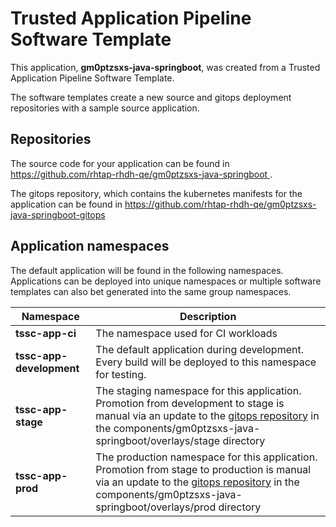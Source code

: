 # Trusted Application Pipeline Software Template

This application, **gm0ptzsxs-java-springboot**, was created from a Trusted Application Pipeline Software Template.

The software templates create a new source and gitops deployment repositories with a sample source application. 

## Repositories

The source code for your application can be found in [https://github.com/rhtap-rhdh-qe/gm0ptzsxs-java-springboot ](https://github.com/rhtap-rhdh-qe/gm0ptzsxs-java-springboot ).
 
The gitops repository, which contains the kubernetes manifests for the application can be found in 
[https://github.com/rhtap-rhdh-qe/gm0ptzsxs-java-springboot-gitops ](https://github.com/rhtap-rhdh-qe/gm0ptzsxs-java-springboot-gitops ) 

## Application namespaces 

The default application will be found in the following namespaces. Applications can be deployed into unique namespaces or multiple software templates can also bet generated into the same group namespaces.  

|  Namespace   |  Description   |  
| -------- | -------- |
| **tssc-app-ci** | The namespace used for CI workloads |
| **tssc-app-development** | The default application during development. Every build will be deployed to this namespace for testing. |
| **tssc-app-stage** | The staging namespace for this application. Promotion from development to stage is manual via an update to the [gitops repository](https://github.com/rhtap-rhdh-qe/gm0ptzsxs-java-springboot-gitops ) in the components/gm0ptzsxs-java-springboot/overlays/stage directory |
| **tssc-app-prod** | The production namespace for this application. Promotion from stage to production is manual via an update to the [gitops repository](https://github.com/rhtap-rhdh-qe/gm0ptzsxs-java-springboot-gitops ) in the components/gm0ptzsxs-java-springboot/overlays/prod directory |